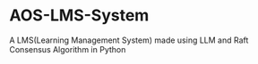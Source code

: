 # AOS-LMS-System
A LMS(Learning Management System) made using LLM and Raft Consensus Algorithm in Python

